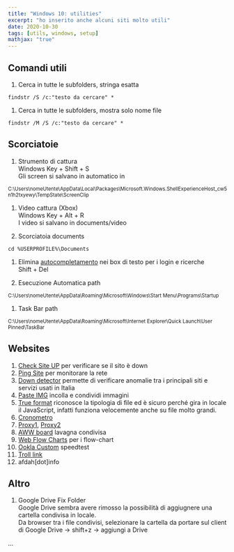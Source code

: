 ```yaml
---
title: "Windows 10: utilities"
excerpt: "ho inserito anche alcuni siti molto utili"
date: 2020-10-30
tags: [utils, windows, setup]
mathjax: "true"
---
```


## Comandi utili
1. Cerca in tutte le subfolders, stringa esatta
```console
findstr /S /c:"testo da cercare" *
```
1. Cerca in tutte le subfolders, mostra solo nome file
```console
findstr /M /S /c:"testo da cercare" *
```

## Scorciatoie
1. Strumento di cattura  
Windows Key + Shift + S  
Gli screen si salvano in automatico in  
<span style="font-size: 3mm">
C:\Users\nomeUtente\AppData\Local\Packages\Microsoft.Windows.ShellExperienceHost_cw5n1h2txyewy\TempState\ScreenClip  
</span>

1. Video cattura (Xbox)  
Windows Key + Alt + R  
I video si salvano in documents/video

1. Scorciatoia documents
```console
cd %USERPROFILE%\Documents
```

1. Elimina [autocompletamento](https://superuser.com/questions/171198/remove-auto-complete-field-entries-in-google-chrome) nei box di testo per i login e ricerche  
Shift + Del

1. Esecuzione Automatica path  
<span style="font-size: 3mm">
C:\Users\nomeUtente\AppData\Roaming\Microsoft\Windows\Start Menu\Programs\Startup
</span>

1. Task Bar path  
<span style="font-size: 3mm">
C:\Users\nomeUtente\AppData\Roaming\Microsoft\Internet Explorer\Quick Launch\User Pinned\TaskBar
</span>



## Websites
1. [Check Site UP](https://www.uptrends.com/tools/uptime) per verificare se il sito è down
1. [Ping Site](https://ping.canbeuseful.com/en#ping) per monitorare la rete
1. [Down detector](https://downdetector.it/) permette di verificare anomalie tra i principali siti e servizi usati in Italia 
1. [Paste IMG](https://snipboard.io) incolla e condividi immagini
1. [True format](https://www.toolsley.com/file.html) riconosce la tipologia di file ed è sicuro perché gira in locale il JavaScript, infatti funziona velocemente anche su file molto grandi. 
1. [Cronometro](https://www.timeanddate.com/stopwatch/)
1. [Proxy1](https://hidester.com/proxy/), [Proxy2](https://www.proxysite.com/)
1. [AWW board](https://awwapp.com/) lavagna condivisa
1. [Web Flow Charts](https://app.diagrams.net) per i flow-chart
1. [Ookla Custom](http://ookla.speedtestcustom.com/) speedtest
1. [Troll link](https://matias.ma/nsfw/)
1. afdah[dot]info



## Altro
1. Google Drive Fix Folder  
Google Drive sembra avere rimosso la possibilità di aggiugnere una cartella condivisa in locale.  
Da browser tra i file condivisi, selezionare la cartella da portare sul client di Google Drive → shift+z → aggiungi a Drive







...
